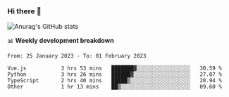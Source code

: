 ### Hi there 👋
![Anurag's GitHub stats](https://github-readme-stats.vercel.app/api?username=jami1024&show_icons=true&theme=radical)

📊 **Weekly development breakdown**
<!--START_SECTION:waka-->

```text
From: 25 January 2023 - To: 01 February 2023

Vue.js           3 hrs 53 mins   ███████▓░░░░░░░░░░░░░░░░░   30.59 %
Python           3 hrs 26 mins   ██████▓░░░░░░░░░░░░░░░░░░   27.07 %
TypeScript       2 hrs 40 mins   █████▒░░░░░░░░░░░░░░░░░░░   20.94 %
Other            1 hr 13 mins    ██▒░░░░░░░░░░░░░░░░░░░░░░   09.60 %
```

<!--END_SECTION:waka-->
<!--
**jami1024/jami1024** is a ✨ _special_ ✨ repository because its `README.md` (this file) appears on your GitHub profile.

Here are some ideas to get you started:

- 🔭 I’m currently working on ...
- 🌱 I’m currently learning ...
- 👯 I’m looking to collaborate on ...
- 🤔 I’m looking for help with ...
- 💬 Ask me about ...
- 📫 How to reach me: ...
- 😄 Pronouns: ...
- ⚡ Fun fact: ...
-->
